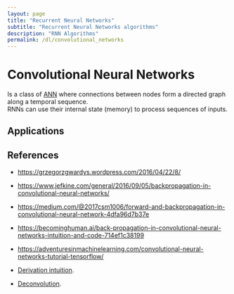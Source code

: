 ```yaml
---
layout: page
title: "Recurrent Neural Networks"
subtitle: "Recurrent Neural Networks algorithms"
description: "RNN Algorithms"
permalink: /dl/convolutional_networks
---
```


# Convolutional Neural Networks

Is a class of [ANN](/ml/neural_networks) where connections between nodes form a directed graph along a temporal sequence.  
RNNs can use their internal state (memory) to process sequences of inputs.


## Applications


## References

* https://grzegorzgwardys.wordpress.com/2016/04/22/8/

* https://www.jefkine.com/general/2016/09/05/backpropagation-in-convolutional-neural-networks/

* https://medium.com/@2017csm1006/forward-and-backpropagation-in-convolutional-neural-network-4dfa96d7b37e

* https://becominghuman.ai/back-propagation-in-convolutional-neural-networks-intuition-and-code-714ef1c38199

* https://adventuresinmachinelearning.com/convolutional-neural-networks-tutorial-tensorflow/

* [Derivation intuition](https://pdfs.semanticscholar.org/5d79/11c93ddcb34cac088d99bd0cae9124e5dcd1.pdf).

* [Deconvolution](https://distill.pub/2016/deconv-checkerboard/).
